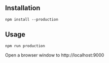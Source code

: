 ## Installation

```
npm install --production
```

## Usage
```
npm run production
```

Open a browser window to http://localhost:9000